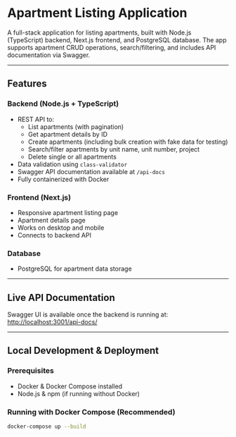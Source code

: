 # Apartment Listing Application

A full-stack application for listing apartments, built with Node.js (TypeScript) backend, Next.js frontend, and PostgreSQL database. The app supports apartment CRUD operations, search/filtering, and includes API documentation via Swagger.

---

## Features

### Backend (Node.js + TypeScript)
- REST API to:
    - List apartments (with pagination)
    - Get apartment details by ID
    - Create apartments (including bulk creation with fake data for testing)
    - Search/filter apartments by unit name, unit number, project
    - Delete single or all apartments
- Data validation using `class-validator`
- Swagger API documentation available at `/api-docs`
- Fully containerized with Docker

### Frontend (Next.js)
- Responsive apartment listing page
- Apartment details page
- Works on desktop and mobile
- Connects to backend API

### Database
- PostgreSQL for apartment data storage

---

## Live API Documentation

Swagger UI is available once the backend is running at:  
[http://localhost:3001/api-docs/](http://localhost:3001/api-docs/)

---

## Local Development & Deployment

### Prerequisites
- Docker & Docker Compose installed
- Node.js & npm (if running without Docker)

### Running with Docker Compose (Recommended)

```bash
docker-compose up --build
